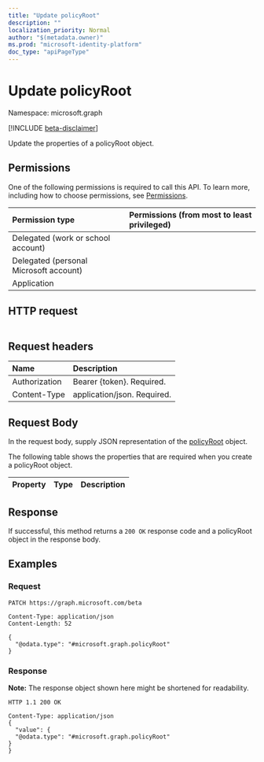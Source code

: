 ```yaml
---
title: "Update policyRoot"
description: ""
localization_priority: Normal
author: "$(metadata.owner)"
ms.prod: "microsoft-identity-platform"
doc_type: "apiPageType"
---
```


# Update policyRoot

Namespace: microsoft.graph

[!INCLUDE [beta-disclaimer](../../includes/beta-disclaimer.md)]

Update the properties of a policyRoot object.

## Permissions

One of the following permissions is required to call this API. To learn more, including how to choose permissions, see [Permissions](/graph/permissions-reference).

| Permission type                        | Permissions (from most to least privileged) |
| :------------------------------------- | :------------------------------------------ |
| Delegated (work or school account)     |                                             |
| Delegated (personal Microsoft account) |                                             |
| Application                            |                                             |

## HTTP request

<!-- {
  "blockType": "ignored"
}
-->

```http

```

## Request headers

| Name          | Description                 |
| :------------ | :-------------------------- |
| Authorization | Bearer {token}. Required.   |
| Content-Type  | application/json. Required. |

## Request Body

In the request body, supply JSON representation of the [policyRoot](../resources/-policyroot.md) object.

<!-- Actions and Functions -->

<!-- CRUD Methods -->

The following table shows the properties that are required when you create a policyRoot object.

| Property | Type | Description |
| :------- | :--- | :---------- |

## Response

If successful, this method returns a `200 OK` response code and a policyRoot object in the response body.

## Examples

### Request

<!-- {
  "blockType": "request",
  "name": "update_policyroot"
}
-->

```http
PATCH https://graph.microsoft.com/beta

Content-Type: application/json
Content-Length: 52

{
  "@odata.type": "#microsoft.graph.policyRoot"
}

```

### Response

**Note:** The response object shown here might be shortened for readability.

<!-- {
  "blockType": "response",
  "truncated": true,
  "@odata.type": "microsoft.authMethodPolicy.policyRoot"
}
-->

```http
HTTP 1.1 200 OK

Content-Type: application/json
{
  "value": {
  "@odata.type": "#microsoft.graph.policyRoot"
}
}

```
